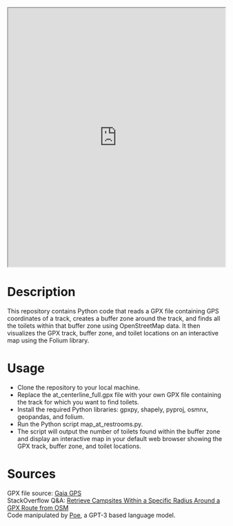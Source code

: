 <iframe src="https://nbviewer.org/github/apancoast/at_restrooms/blob/main/map.html" height="600px" width="100%"></iframe>

# Description
This repository contains Python code that reads a GPX file containing GPS coordinates of a track, creates a buffer zone around the track, and finds all the toilets within that buffer zone using OpenStreetMap data. It then visualizes the GPX track, buffer zone, and toilet locations on an interactive map using the Folium library.

# Usage
- Clone the repository to your local machine.
- Replace the at_centerline_full.gpx file with your own GPX file containing the track for which you want to find toilets.
- Install the required Python libraries: gpxpy, shapely, pyproj, osmnx, geopandas, and folium.
- Run the Python script map_at_restrooms.py.
- The script will output the number of toilets found within the buffer zone and display an interactive map in your default web browser showing the GPX track, buffer zone, and toilet locations.

# Sources
GPX file source: [Gaia GPS](https://www.gaiagps.com/datasummary/folder/dedfe4c3-dc0e-496e-b505-c47f14548a52/?layer=GaiaTopoRasterFeet)  
StackOverflow Q&A: [Retrieve Campsites Within a Specific Radius Around a GPX Route from OSM](https://stackoverflow.com/questions/75144426/retrieve-campsites-within-a-specific-radius-around-a-gpx-route-from-osm)  
Code manipulated by [Poe](Poe.com), a GPT-3 based language model.
